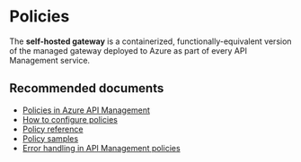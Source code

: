 <properties
  pagetitle="Policies"
  service="microsoft.apimanagement"
  resource="service"
  ms.author="khzayed,rongzhang"
  selfhelptype="Generic"
  supporttopicids="32740240"
  resourcetags=""
  productpesids="15551"
  cloudenvironments="public,fairfax,usnat,ussec"
  articleid="fe498015-5c29-482a-bb4d-fec8dc78b6c6"
  ownershipid="Compute_APIManagement" />
# Policies

The **self-hosted gateway** is a containerized, functionally-equivalent version of the managed gateway deployed to Azure as part of every API Management service. 

## **Recommended documents**

- [Policies in Azure API Management](https://docs.microsoft.com/azure/api-management/api-management-howto-policies)<br>
- [How to configure policies](https://docs.microsoft.com/azure/api-management/api-management-howto-policies#-how-to-configure-policies)<br>
- [Policy reference](https://docs.microsoft.com/azure/api-management/api-management-policies)<br>
- [Policy samples](https://docs.microsoft.com/azure/api-management/policy-samples)<br>
- [Error handling in API Management policies](https://docs.microsoft.com/azure/api-management/api-management-error-handling-policies)
